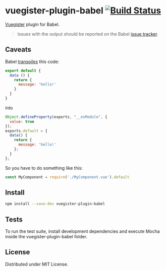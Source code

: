 # vuegister-plugin-babel [![Build Status](https://travis-ci.org/iatsiuk/vuegister-plugin-babel.svg?branch=master)](https://travis-ci.org/iatsiuk/vuegister-plugin-babel)

[Vuegister](https://github.com/iatsiuk/vuegister) plugin for Babel.

> Issues with the output should be reported on the Babel [issue tracker](https://phabricator.babeljs.io/).

## Caveats

Babel [transpiles](https://github.com/babel/babel/issues/2212) this code:

```js
export default {
  data () {
    return {
      message: 'hello!'
    }
  }
}
```

into

```js
Object.defineProperty(exports, "__esModule", {
  value: true
});
exports.default = {
  data() {
    return {
      message: 'hello!'
    };
  }
};
```

So you have to do something like this:

```js
const MyComponent = require('./MyComponent.vue').default
```

## Install

```sh
npm install --save-dev vuegister-plugin-babel
```

## Tests

To run the test suite, install development dependencies and execute Mocha inside the vuegister-plugin-babel folder.

## License

Distributed under MIT License.
